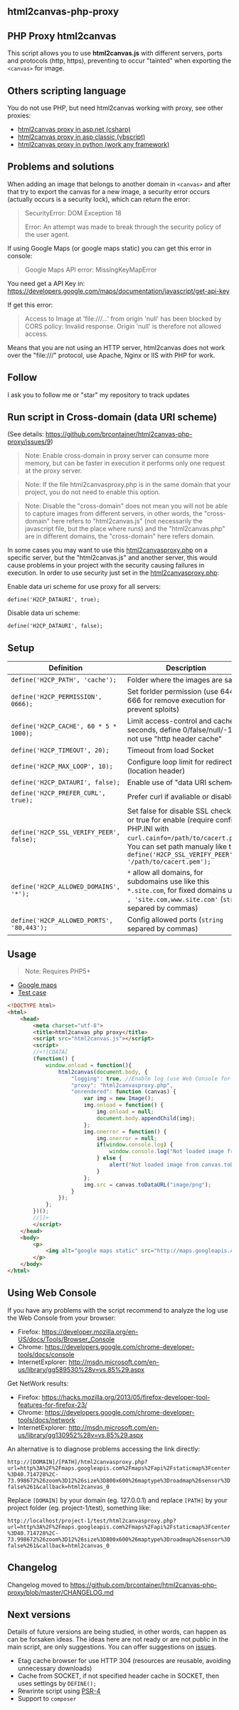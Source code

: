 ## html2canvas-php-proxy

## PHP Proxy html2canvas

This script allows you to use **html2canvas.js** with different servers, ports and protocols (http, https),
preventing to occur "tainted" when exporting the `<canvas>` for image.

## Others scripting language

You do not use PHP, but need html2canvas working with proxy, see other proxies:

* [html2canvas proxy in asp.net (csharp)](https://github.com/brcontainer/html2canvas-csharp-proxy)
* [html2canvas proxy in asp classic (vbscript)](https://github.com/brcontainer/html2canvas-asp-vbscript-proxy)
* [html2canvas proxy in python (work any framework)](https://github.com/brcontainer/html2canvas-proxy-python)

## Problems and solutions

When adding an image that belongs to another domain in `<canvas>` and after that try to export the canvas
for a new image, a security error occurs (actually occurs is a security lock), which can return the error:

> SecurityError: DOM Exception 18
>
> Error: An attempt was made to break through the security policy of the user agent.

If using Google Maps (or google maps static) you can get this error in console:

> Google Maps API error: MissingKeyMapError

You need get a API Key in: https://developers.google.com/maps/documentation/javascript/get-api-key

If get this error:

> Access to Image at 'file:///...' from origin 'null' has been blocked by CORS policy: Invalid response. Origin 'null' is therefore not allowed access.

Means that you are not using an HTTP server, html2canvas does not work over the "file:///" protocol, use Apache, Nginx or IIS with PHP for work.

## Follow

I ask you to follow me or "star" my repository to track updates

## Run script in Cross-domain (data URI scheme)

(See details: https://github.com/brcontainer/html2canvas-php-proxy/issues/9)

> Note: Enable cross-domain in proxy server can consume more memory, but can be faster in execution it performs only one request at the proxy server.

> Note: If the file html2canvasproxy.php is in the same domain that your project, you do not need to enable this option.

> Note: Disable the "cross-domain" does not mean you will not be able to capture images from different servers, in other words, the "cross-domain" here refers to "html2canvas.js" (not necessarily the javascript file, but the place where runs) and the "html2canvas.php" are in different domains, the "cross-domain" here refers domain.

In some cases you may want to use this [html2canvasproxy.php](https://github.com/brcontainer/html2canvas-php-proxy/blob/master/html2canvasproxy.php) on a specific server, but the "html2canvas.js" and another server, this would cause problems in your project with the security causing failures in execution. In order to use security just set in the [html2canvasproxy.php](https://github.com/brcontainer/html2canvas-php-proxy/blob/master/html2canvasproxy.php):

Enable data uri scheme for use proxy for all servers:

`define('H2CP_DATAURI', true);`

Disable data uri scheme:

`define('H2CP_DATAURI', false);`

## Setup

Definition | Description
--- | ---
`define('H2CP_PATH', 'cache');`                   | Folder where the images are saved
`define('H2CP_PERMISSION', 0666);`                | Set forlder permission (use 644 or 666 for remove execution for prevent sploits)
`define('H2CP_CACHE', 60 * 5 * 1000);`            | Limit access-control and cache in seconds, define 0/false/null/-1 to not use "http header cache"
`define('H2CP_TIMEOUT', 20);`                     | Timeout from load Socket
`define('H2CP_MAX_LOOP', 10);`                    | Configure loop limit for redirects (location header)
`define('H2CP_DATAURI', false);`                  | Enable use of "data URI scheme"
`define('H2CP_PREFER_CURL', true);`               | Prefer curl if avaliable or disable
`define('H2CP_SSL_VERIFY_PEER', false);`          | Set false for disable SSL checking or true for enable (require config PHP.INI with `curl.cainfo=/path/to/cacert.pem`). You can set path manualy like this: `define('H2CP_SSL_VERIFY_PEER', '/path/to/cacert.pem');`
`define('H2CP_ALLOWED_DOMAINS', '*');`   | `*` allow all domains, for subdomains use like this `*.site.com`, for fixed domains use `, 'site.com,www.site.com'` (`string` separed by commas)
`define('H2CP_ALLOWED_PORTS', '80,443');` | Config allowed ports (`string` separed by commas)

## Usage

> Note: Requires PHP5+

* [Google maps](https://github.com/brcontainer/html2canvas-php-proxy/blob/master/examples/google-maps.html)
* [Test case](https://github.com/brcontainer/html2canvas-php-proxy/blob/master/examples/usable-example.html)

```html
<!DOCTYPE html>
<html>
    <head>
        <meta charset="utf-8">
        <title>html2canvas php proxy</title>
        <script src="html2canvas.js"></script>
        <script>
        //<![CDATA[
        (function() {
            window.onload = function(){
                html2canvas(document.body, {
                    "logging": true, //Enable log (use Web Console for get Errors and Warnings)
                    "proxy": "html2canvasproxy.php",
                    "onrendered": function (canvas) {
                        var img = new Image();
                        img.onload = function() {
                            img.onload = null;
                            document.body.appendChild(img);
                        };
                        img.onerror = function() {
                            img.onerror = null;
                            if(window.console.log) {
                                window.console.log("Not loaded image from canvas.toDataURL");
                            } else {
                                alert("Not loaded image from canvas.toDataURL");
                            }
                        };
                        img.src = canvas.toDataURL("image/png");
                    }
                });
            };
        })();
        //]]>
        </script>
    </head>
    <body>
        <p>
            <img alt="google maps static" src="http://maps.googleapis.com/maps/api/staticmap?center=40.714728,-73.998672&amp;zoom=12&amp;size=800x600&amp;maptype=roadmap&amp;sensor=false">
        </p>
    </body>
</html>
```

## Using Web Console

If you have any problems with the script recommend to analyze the log use the Web Console from your browser:
* Firefox: https://developer.mozilla.org/en-US/docs/Tools/Browser_Console
* Chrome: https://developers.google.com/chrome-developer-tools/docs/console
* InternetExplorer: http://msdn.microsoft.com/en-us/library/gg589530%28v=vs.85%29.aspx

Get NetWork results:
* Firefox: https://hacks.mozilla.org/2013/05/firefox-developer-tool-features-for-firefox-23/
* Chrome: https://developers.google.com/chrome-developer-tools/docs/network
* InternetExplorer: http://msdn.microsoft.com/en-us/library/gg130952%28v=vs.85%29.aspx

An alternative is to diagnose problems accessing the link directly:

`http://[DOMAIN]/[PATH]/html2canvasproxy.php?url=http%3A%2F%2Fmaps.googleapis.com%2Fmaps%2Fapi%2Fstaticmap%3Fcenter%3D40.714728%2C-73.998672%26zoom%3D12%26size%3D800x600%26maptype%3Droadmap%26sensor%3Dfalse%261&callback=html2canvas_0`

Replace `[DOMAIN]` by your domain (eg. 127.0.0.1) and replace `[PATH]` by your project folder (eg. project-1/test), something like:

`http://localhost/project-1/test/html2canvasproxy.php?url=http%3A%2F%2Fmaps.googleapis.com%2Fmaps%2Fapi%2Fstaticmap%3Fcenter%3D40.714728%2C-73.998672%26zoom%3D12%26size%3D800x600%26maptype%3Droadmap%26sensor%3Dfalse%261&callback=html2canvas_0`

## Changelog

Changelog moved to https://github.com/brcontainer/html2canvas-php-proxy/blob/master/CHANGELOG.md

## Next versions

Details of future versions are being studied, in other words, can happen as can be forsaken ideas.
The ideas here are not ready or are not public in the main script, are only suggestions. You can offer suggestions on [issues](https://github.com/brcontainer/html2canvas-php-proxy/issues/new).

* Etag cache browser for use HTTP 304 (resources are reusable, avoiding unnecessary downloads)
* Cache from SOCKET, if not specified header cache in SOCKET, then uses settings by `DEFINE();`
* Rewrinte script using [PSR-4](http://www.php-fig.org/psr/psr-4/)
* Support to `composer`
